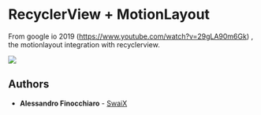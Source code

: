 # RecyclerView + MotionLayout

From google io 2019 (https://www.youtube.com/watch?v=29gLA90m6Gk) , the motionlayout integration with recyclerview.


![](video.gif)

## Authors

* **Alessandro Finocchiaro**  - [SwaiX](https://github.com/swaix)

